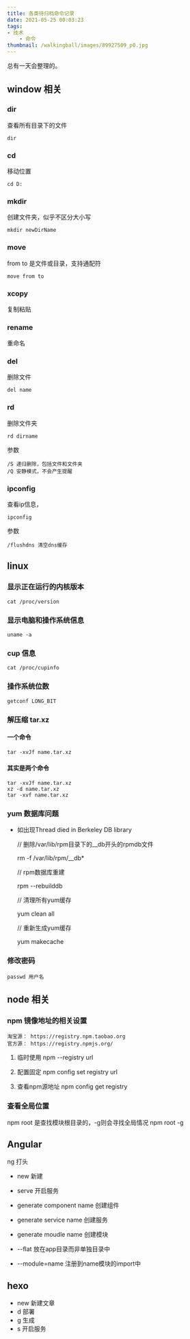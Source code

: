 ```yaml
---
title: 各类待归档命令记录
date: 2021-05-25 00:03:23
tags:
- 技术
    - 命令
thumbnail: /walkingball/images/89927509_p0.jpg
---
```


总有一天会整理的。

## window 相关

### dir
查看所有目录下的文件

    dir

### cd
移动位置

    cd D:

### mkdir
创建文件夹，似乎不区分大小写

    mkdir newDirName

### move
from to 是文件或目录，支持通配符

    move from to

### xcopy
复制粘贴

### rename
重命名

### del
删除文件

    del name

### rd
删除文件夹

    rd dirname

参数

    /S 递归删除，包括文件和文件夹
    /Q 安静模式，不会产生提醒

### ipconfig
查看ip信息，

    ipconfig

参数

    /flushdns 清空dns缓存

## linux
### 显示正在运行的内核版本

    cat /proc/version

### 显示电脑和操作系统信息

    uname -a

### cup 信息

    cat /proc/cupinfo

### 操作系统位数

    getconf LONG_BIT

### 解压缩 tar.xz 
#### 一个命令

    tar -xvJf name.tar.xz

#### 其实是两个命令

    tar -xvJf name.tar.xz
    xz -d name.tar.xz
    tar -xvf name.tar.xz

### yum 数据库问题
- 如出现Thread died in Berkeley DB library

    // 删除/var/lib/rpm目录下的__db开头的rpmdb文件

    rm -f /var/lib/rpm/__db*

    // rpm数据库重建

    rpm --rebuilddb

    // 清理所有yum缓存

    yum clean all

    // 重新生成yum缓存

    yum makecache

### 修改密码

    passwd 用户名

## node 相关

### npm 镜像地址的相关设置

    淘宝源： https://registry.npm.taobao.org 
    官方源： https://registry.npmjs.org/ 

1. 临时使用
npm --registry url

2. 配置固定
npm config set registry url

3. 查看npm源地址
npm config get registry

### 查看全局位置
npm root 是查找模块根目录的，-g则会寻找全局情况
    npm root -g

## Angular
ng 打头

- new 新建
- serve 开启服务
- generate component name 创建组件
- generate service name 创建服务
- generate moudle name 创建模块

- --flat 放在app目录而非单独目录中
- --module=name 注册到name模块的import中

## hexo

- new 新建文章
- d 部署
- g 生成
- s 开启服务